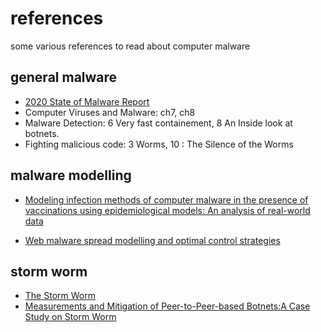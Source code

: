 # references
some various references to read about computer malware

## general malware

* [2020 State of  Malware Report](
  https://resources.malwarebytes.com/files/2020/02/2020_State-of-Malware-Report.pdf)
* Computer Viruses and Malware: ch7, ch8
* Malware Detection: 6 Very fast containement, 8 An Inside look at botnets.
* Fighting malicious code: 3 Worms, 10 : The Silence of the Worms

## malware modelling

* [Modeling infection methods of computer malware in the presence of 
  vaccinations using epidemiological models: An analysis of real-world 
  data](papers/Modellig%20infection%20method.pdf)

* [Web malware spread modelling and optimal control strategies](
  papersWeb_malware_spread_modelling_and_optimal_control_s.pdf)

## storm worm

* [The Storm Worm](https://www.schneier.com/blog/archives/2007/10/the_storm_worm.html)
* [Measurements and Mitigation of Peer-to-Peer-based Botnets:A Case Study on 
  Storm Worm](papers/Measurements_and_Mitigation_of_Peer-to-Peer-based_.pdf)
